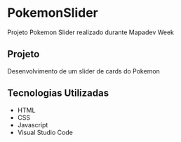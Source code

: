 # PokemonSlider

Projeto Pokemon Slider realizado durante Mapadev Week

## Projeto

Desenvolvimento de um slider de cards do Pokemon 

## Tecnologias Utilizadas

- HTML
- CSS
- Javascript
- Visual Studio Code

